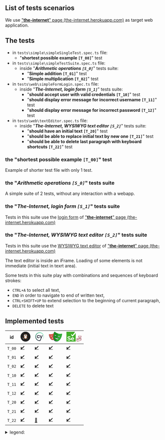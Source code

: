## List of tests scenarios

We use  ["**the-internet**" page (the-internet.herokuapp.com)](https://the-internet.herokuapp.com) as target web application.


## The tests

- in `tests\simple\simpleSingleTest.spec.ts` file:
  - "**shortest possible example `[T_00]`**" test
- in `tests\simple\simpleTestSuite.spec.ts` file:
  - inside "_**Arithmetic operations `[S_0]`**_" tests suite:
    - "**Simple addition `[T_01]`**" test
    - "**Simple multiplication `[T_02]`**" test
- in `tests\web\simpleFormLogin.spec.ts` file:
  - inside "_**The-Internet, login form `[S_1]`**_" tests suite:
    - "**should accept user with valid credentials `[T_10]`**" test
    - "**should display error message for incorrect username `[T_11]`**" test
    - "**should display error message for incorrect password `[T_12]`**" test
- in `tests\web\textEditor.spec.ts` file:
  - inside "_**The-Internet, WYSIWYG text editor `[S_2]`**_" tests suite:
    - "**should have an initial text `[T_20]`**" test
    - "**should be able to replace initial text by new one `[T_21]`**" test
    - "**should be able to delete last paragraph with keyboard shortcuts `[T_22]`**" test


### the "**shortest possible example `[T_00]`**" test

Example of shorter test file with only 1 test.

### the "_**Arithmetic operations `[S_0]`**_" tests suite

A simple suite of 2 tests, without any interaction with a webapp.

### the "_**The-Internet, login form `[S_1]`**_" tests suite

Tests in this suite use the [login form](https://the-internet.herokuapp.com/login) of  ["**the-internet**" page (the-internet.herokuapp.com)](https://the-internet.herokuapp.com)

### the "_**The-Internet, WYSIWYG text editor `[S_2]`**_" tests suite

Tests in this suite use the [WYSIWYG text editor](https://the-internet.herokuapp.com/tinymce) of  ["**the-internet**" page (the-internet.herokuapp.com)](https://the-internet.herokuapp.com)

The text editor is inside an iFrame. Loading of some elements is not immediate (initial text in texrt area).

Some tests in this suite play with combinations and sequences of keyboard strokes:
- `CTRL+A` to select all text, 
- `END` in order to navigate to end of written text,
- `CTRL+SHIFT+UP` to extend selection to the beginning of current paragraph,
- `DELETE` to delete text


## Implemented tests

    
| id     | ![Nw](../doc/nw-icon.png)                                    | ![Cypress](../doc/cy-icon.png)                              | ![Pw](../doc/pw-icon.png)                                    | ![Se+Je](../doc/se-js-icon.png)                                 |
| ------ | ------------------------------------------------------------ | ----------------------------------------------------------- | ------------------------------------------------------------ | --------------------------------------------------------------- |
| `T_00` | [✔️](./with-nightwatch/tests/simple/simpleSingleTest.spec.ts) | [✔️](./with-cypressio/tests/simple/simpleSingleTest.spec.ts) | [✔️](./with-playwright/tests/simple/simpleSingleTest.spec.ts) | [✔️](./with-selenium-jest/tests/simple/simpleSingleTest.spec.ts) |
| `T_01` | [✔️](./with-nightwatch/tests/simple/simpleTestSuite.spec.ts)  | [✔️](./with-cypressio/tests/simple/simpleTestSuite.spec.ts)  | [✔️](./with-playwright/tests/simple/simpleTestSuite.spec.ts)  | [✔️](./with-selenium-jest/tests/simple/simpleTestSuite.spec.ts)  |
| `T_02` | [✔️](./with-nightwatch/tests/simple/simpleTestSuite.spec.ts)  | [✔️](./with-cypressio/tests/simple/simpleTestSuite.spec.ts)  | [✔️](./with-playwright/tests/simple/simpleTestSuite.spec.ts)  | [✔️](./with-selenium-jest/tests/simple/simpleTestSuite.spec.ts)  |
| `T_10` | [✔️](./with-nightwatch/tests/web/simpleFormLogin.spec.ts)     | [✔️](./with-cypressio/tests/web/simpleFormLogin.spec.ts)     | [✔️](./with-playwright/tests/web/simpleFormLogin.spec.ts)     | [✔️](./with-selenium-jest/tests/web/simpleFormLogin.spec.ts)     |
| `T_11` | [✔️](./with-nightwatch/tests/web/simpleFormLogin.spec.ts)     | [✔️](./with-cypressio/tests/web/simpleFormLogin.spec.ts)     | [✔️](./with-playwright/tests/web/simpleFormLogin.spec.ts)     | [✔️](./with-selenium-jest/tests/web/simpleFormLogin.spec.ts)     |
| `T_12` | [✔️](./with-nightwatch/tests/web/simpleFormLogin.spec.ts)     | [✔️](./with-cypressio/tests/web/simpleFormLogin.spec.ts)     | [✔️](./with-playwright/tests/web/simpleFormLogin.spec.ts)     | [✔️](./with-selenium-jest/tests/web/simpleFormLogin.spec.ts)     |
| `T_20` | [✔️](./with-nightwatch/tests/web/textEditor.spec.ts)          | [✔️](./with-cypressio/tests/web/textEditor.spec.ts)          | [✔️](./with-playwright/tests/web/textEditor.spec.ts)          | [✔️](./with-selenium-jest/tests/web/textEditor.spec.ts)          |
| `T_21` | [✔️](./with-nightwatch/tests/web/textEditor.spec.ts)          | [✔️](./with-cypressio/tests/web/textEditor.spec.ts)          | [✔️](./with-playwright/tests/web/textEditor.spec.ts)          | [✔️](./with-selenium-jest/tests/web/textEditor.spec.ts)          |
| `T_22` | [✔️](./with-nightwatch/tests/web/textEditor.spec.ts)          | [🚨](./with-cypressio/tests/web/textEditor.spec.ts)          | [✔️](./with-playwright/tests/web/textEditor.spec.ts)          | [✔️](./with-selenium-jest/tests/web/textEditor.spec.ts)          |

<details>
<summary>legend: </summary>
*legend:*

|                                 |                                     |
| ------------------------------- | ----------------------------------- |
| ![Nw](../doc/nw-icon.png)       | implementation with Nightwatch      |
| ![Cy](../doc/cy-icon.png)       | implementation with Cypress         |
| ![Pw](../doc/pw-icon.png)       | implementation with Playwright      |
| ![Se+Je](../doc/se-js-icon.png) | implementation with Selenium + Jest |
| ✔️                               | implemented, and pass               |
| 🚨                               | implemented, but fails              |
</details>